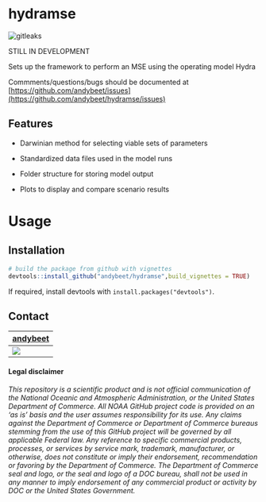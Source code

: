 # hydramse

![gitleaks](https://github.com/NOAA-EDAB/LeMANS/workflows/gitleaks/badge.svg)


STILL IN DEVELOPMENT

Sets up the framework to perform an MSE using the operating model Hydra

Commments/questions/bugs should be documented at [https://github.com/andybeet/issues](https://github.com/andybeet/hydramse/issues)

## Features

* Darwinian method for selecting viable sets of parameters 

* Standardized data files used in the model runs

* Folder structure for storing model output

* Plots to display and compare scenario results 

# Usage

## Installation

``` r
# build the package from github with vignettes
devtools::install_github("andybeet/hydramse",build_vignettes = TRUE)
```
If required, install devtools with `install.packages("devtools")`.

## Contact

| [andybeet](https://github.com/andybeet)        
| ----------------------------------------------------------------------------------------------- 
| [![](https://avatars1.githubusercontent.com/u/22455149?s=100&v=4)](https://github.com/andybeet) | 



#### Legal disclaimer

*This repository is a scientific product and is not official
communication of the National Oceanic and Atmospheric Administration, or
the United States Department of Commerce. All NOAA GitHub project code
is provided on an ‘as is’ basis and the user assumes responsibility for
its use. Any claims against the Department of Commerce or Department of
Commerce bureaus stemming from the use of this GitHub project will be
governed by all applicable Federal law. Any reference to specific
commercial products, processes, or services by service mark, trademark,
manufacturer, or otherwise, does not constitute or imply their
endorsement, recommendation or favoring by the Department of Commerce.
The Department of Commerce seal and logo, or the seal and logo of a DOC
bureau, shall not be used in any manner to imply endorsement of any
commercial product or activity by DOC or the United States Government.*
